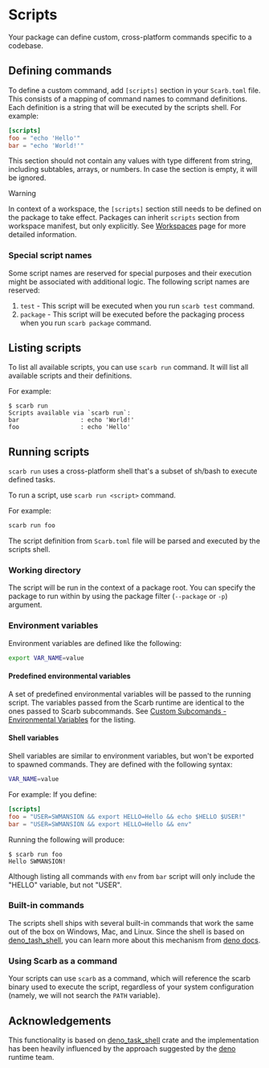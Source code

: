 # Scripts

Your package can define custom, cross-platform commands specific to a codebase.

## Defining commands

To define a custom command, add `[scripts]` section in your `Scarb.toml` file.
This consists of a mapping of command names to command definitions.
Each definition is a string that will be executed by the scripts shell.
For example:

```toml
[scripts]
foo = "echo 'Hello'"
bar = "echo 'World!'"
```

This section should not contain any values with type different from string, including subtables, arrays, or numbers.
In case the section is empty, it will be ignored.

> [!WARNING]
> In context of a workspace, the `[scripts]` section still needs to be defined on the package to take effect.
> Packages can inherit `scripts` section from workspace manifest, but only explicitly.
> See [Workspaces](./workspaces#scripts) page for more detailed information.

### Special script names

Some script names are reserved for special purposes and their execution might be associated with additional logic.
The following script names are reserved:

1. `test` - This script will be executed when you run `scarb test` command.
2. `package` - This script will be executed before the packaging process when you run `scarb package` command.

## Listing scripts

To list all available scripts, you can use `scarb run` command.
It will list all available scripts and their definitions.

For example:

```shell
$ scarb run
Scripts available via `scarb run`:
bar                 : echo 'World!'
foo                 : echo 'Hello'
```

## Running scripts

`scarb run` uses a cross-platform shell that's a subset of sh/bash to execute defined tasks.

To run a script, use `scarb run <script>` command.

For example:

```bash
scarb run foo
```

The script definition from `Scarb.toml` file will be parsed and executed by the scripts shell.

### Working directory

The script will be run in the context of a package root.
You can specify the package to run within by using the package filter (`--package` or `-p`) argument.

### Environment variables

Environment variables are defined like the following:

```bash
export VAR_NAME=value
```

#### Predefined environmental variables

A set of predefined environmental variables will be passed to the running script.
The variables passed from the Scarb runtime are identical to the ones passed to Scarb subcommands.
See [Custom Subcomands - Environmental Variables](../writing-extensions/subcommands#environment-variables) for the
listing.

#### Shell variables

Shell variables are similar to environment variables, but won't be exported to spawned commands.
They are defined with the following syntax:

```bash
VAR_NAME=value
```

For example:
If you define:

```toml
[scripts]
foo = "USER=SWMANSION && export HELLO=Hello && echo $HELLO $USER!"
bar = "USER=SWMANSION && export HELLO=Hello && env"
```

Running the following will produce:

```shell
$ scarb run foo
Hello SWMANSION!
```

Although listing all commands with `env` from `bar` script will only include the "HELLO" variable, but not "USER".

### Built-in commands

The scripts shell ships with several built-in commands that work the same out of the box on Windows, Mac, and Linux.
Since the shell is based on [deno_tash_shell](https://crates.io/crates/deno_task_shell), you can learn more about this
mechanism from [deno docs](https://deno.land/manual@v1.31.3/tools/task_runner#built-in-commands).

### Using Scarb as a command

Your scripts can use `scarb` as a command, which will reference the scarb binary used to execute the script,
regardless of your system configuration (namely, we will not search the `PATH` variable).

## Acknowledgements

This functionality is based on [deno_task_shell](https://crates.io/crates/deno_task_shell) crate and the implementation
has been heavily influenced by the approach suggested by the [deno](https://github.com/denoland/deno) runtime team.

